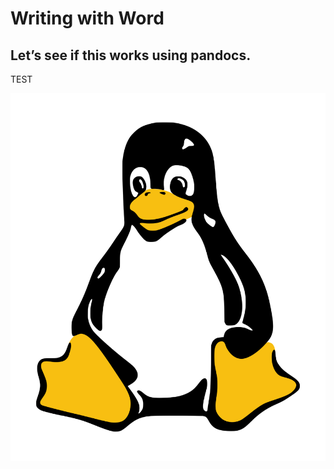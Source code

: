 # Writing with Word

## Let’s see if this works using pandocs.

TEST

![Tux (mascot) - Wikipedia](/images/2020-04-19-third_post/image1.png)
